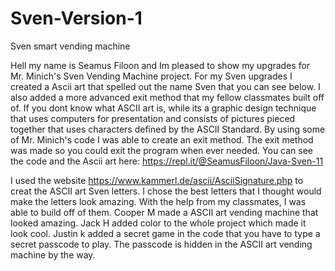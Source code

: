 # Sven-Version-1

Sven smart vending machine

Hell my name is Seamus Filoon and Im pleased to show my upgrades for Mr. Minich's Sven Vending Machine project. For my Sven upgrades I created a Ascii art that spelled out the name Sven that you can see below. I also added a more advanced exit method that my fellow classmates built off of. If you dont know what ASCII art is, while its a graphic design technique that uses computers for presentation and consists of pictures pieced together that uses characters defined by the ASCII Standard. By using some of Mr. Minich's code I was able to create an exit method. The exit method was made so you could exit the program when ever needed. You can see the code and the Ascii art here:
https://repl.it/@SeamusFiloon/Java-Sven-11      

I used the website https://www.kammerl.de/ascii/AsciiSignature.php to creat the ASCII art Sven letters. I chose the best letters that I thought would make the letters look amazing. With the help from my classmates, I was able to build off of them. Cooper M made a ASCII art vending machine that looked amazing.  Jack H added color to the whole project which made it look cool. Justin k added a secret game in the code that you have to type a secret passcode to play. The passcode is hidden in the ASCII art vending machine by the way. 

 
 
 
